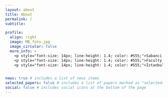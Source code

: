```yaml
---
layout: about
title: About
permalink: /
subtitle: 

profile:
  align: right
  image: MB_foto.jpg
  image_circular: false
  more_info: >
    <p style="font-size: 14px; line-height: 1.4; color: #555;">Sabanci University</p>
    <p style="font-size: 14px; line-height: 1.4; color: #555;">Faculty of Engineering and Natural Sciences</p>
    <p style="font-size: 14px; line-height: 1.4; color: #555;">İstanbul</p>


news: true # includes a list of news items
selected_papers: false # includes a list of papers marked as "selected={true}"
social: false # includes social icons at the bottom of the page
---
```



